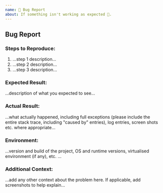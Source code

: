 ```yaml
---
name: 🐛 Bug Report
about: If something isn't working as expected 🤔.
---
```


## Bug Report

### Steps to Reproduce:

1.  ...step 1 description...
2.  ...step 2 description...
3.  ...step 3 description...

### Expected Result:

...description of what you expected to see...

### Actual Result:

...what actually happened, including full exceptions (please include the entire
stack trace, including "caused by" entries), log entries, screen shots etc.
where appropriate...

### Environment:

...version and build of the project, OS and runtime versions, virtualised
environment (if any), etc. ...

### Additional Context:

...add any other context about the problem here. If applicable, add screenshots
to help explain...

